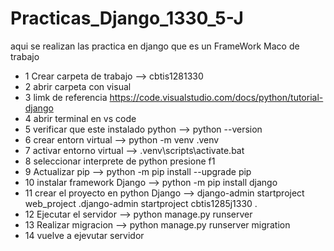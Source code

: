 # Practicas_Django_1330_5-J
aqui se realizan las practica en django que es un FrameWork Maco de trabajo
- 1 Crear carpeta de trabajo --> cbtis1281330
- 2 abrir carpeta con visual
- 3 limk de referencia https://code.visualstudio.com/docs/python/tutorial-django
- 4 abrir terminal en vs code
- 5 verificar que este instalado python --> python --version
- 6 crear entorn virtual --> python  -m venv .venv
- 7 activar entorno virtual -->  .venv\scripts\activate.bat
- 8 seleccionar interprete de python  presione f1 
- 9 Actualizar pip --> python -m pip install --upgrade pip
- 10 instalar framework Django --> python -m pip install django
- 11 crear el proyecto en python Django --> django-admin startproject web_project .django-admin startproject cbtis1285j1330 .
- 12 Ejecutar el servidor --> python manage.py runserver 
- 13 Realizar migracion --> python manage.py runserver migration
- 14 vuelve a ejevutar servidor 
